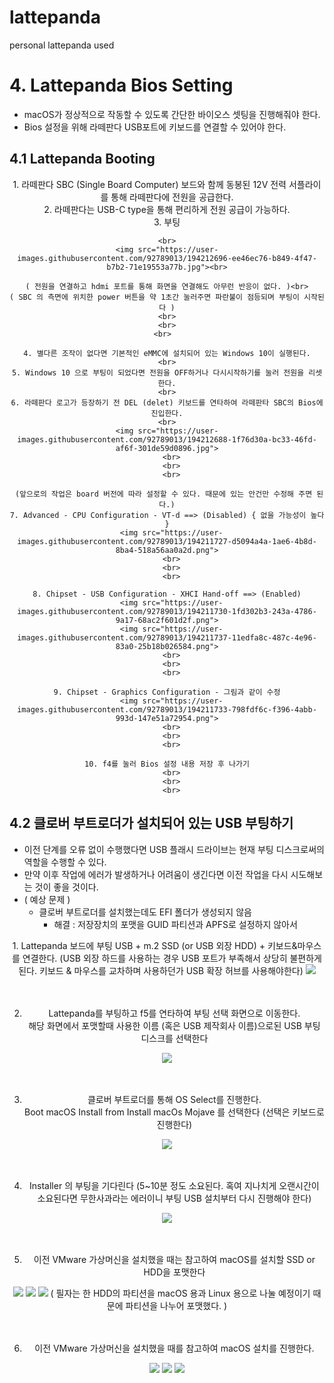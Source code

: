 # lattepanda
personal lattepanda used

# 4. Lattepanda Bios Setting
- macOS가 정상적으로 작동할 수 있도록 간단한 바이오스 셋팅을 진행해줘야 한다.
- Bios 설정을 위해 라떼판다 USB포트에 키보드를 연결할 수 있어야 한다.

## 4.1 Lattepanda Booting 

  <div align="center">
    1. 라떼판다 SBC (Single Board Computer) 보드와 함께 동봉된 12V 전력 서플라이를 통해 라떼판다에 전원을 공급한다.
    <br>
    2. 라떼판다는 USB-C type을 통해 편리하게 전원 공급이 가능하다.
    <br>
    3. 부팅


    <br>
    <img src="https://user-images.githubusercontent.com/92789013/194212696-ee46ec76-b849-4f47-b7b2-71e19553a77b.jpg"><br>
  
    ( 전원을 연결하고 hdmi 포트를 통해 화면을 연결해도 아무런 반응이 없다. )<br>
    ( SBC 의 측면에 위치한 power 버튼을 약 1초간 눌러주면 파란불이 점등되며 부팅이 시작된다 )
    <br>
    <br>
    <br>  

    4. 별다른 조작이 없다면 기본적인 eMMC에 설치되어 있는 Windows 10이 실행된다.
    <br>
    5. Windows 10 으로 부팅이 되었다면 전원을 OFF하거나 다시시작하기를 눌러 전원을 리셋한다.
    <br>
    6. 라떼판다 로고가 등장하기 전 DEL (delet) 키보드를 연타하여 라떼판타 SBC의 Bios에 진입한다.
    <br>
    <img src="https://user-images.githubusercontent.com/92789013/194212688-1f76d30a-bc33-46fd-af6f-301de59d0896.jpg">
      <br>
      <br>
      <br>

     (앞으로의 작업은 board 버전에 따라 설정할 수 있다. 때문에 있는 안건만 수정해 주면 된다.)
    7. Advanced - CPU Configuration - VT-d ==> (Disabled) { 없을 가능성이 높다 }
      <img src="https://user-images.githubusercontent.com/92789013/194211727-d5094a4a-1ae6-4b8d-8ba4-518a56aa0a2d.png">
      <br>
      <br>
      <br>
      
    8. Chipset - USB Configuration - XHCI Hand-off ==> (Enabled)
      <img src="https://user-images.githubusercontent.com/92789013/194211730-1fd302b3-243a-4786-9a17-68ac2f601d2f.png">
      <img src="https://user-images.githubusercontent.com/92789013/194211737-11edfa8c-487c-4e96-83a0-25b18b026584.png">
      <br>
      <br>
      <br>
      
    9. Chipset - Graphics Configuration - 그림과 같이 수정
      <img src="https://user-images.githubusercontent.com/92789013/194211733-798fdf6c-f396-4abb-993d-147e51a72954.png">
      <br>
      <br>
      <br>
      
    10. f4를 눌러 Bios 설정 내용 저장 후 나가기
      <br>
      <br>
      <br>
      
 </div>
      
      
## 4.2 클로버 부트로더가 설치되어 있는 USB 부팅하기
- 이전 단계를 오류 없이 수행했다면 USB 플래시 드라이브는 현재 부팅 디스크로써의 역할을 수행할 수 있다.
- 만약 이후 작업에 에러가 발생하거나 어려움이 생긴다면 이전 작업을 다시 시도해보는 것이 좋을 것이다.
- ( 예상 문제 )
  - 클로버 부트로더를 설치했는데도 EFI 폴더가 생성되지 않음
    - 해결 : 저장장치의 포맷을 GUID 파티션과 APFS로 설정하지 않아서


<div align="center">
  1. Lattepanda 보드에 부팅 USB + m.2 SSD (or USB 외장 HDD) + 키보드&마우스를 연결한다.
  (USB 외장 하드를 사용하는 경우 USB 포트가 부족해서 상당히 불편하게 된다. 키보드 & 마우스를 교차하며 사용하던가 USB 확장 허브를 사용해야한다)
  <img src="https://user-images.githubusercontent.com/92789013/194230956-5d2817bf-814d-45d4-8cde-fc1f15c93433.jpg">
  <br>
  <br>
  <br>
  
  2. Lattepanda를 부팅하고 f5를 연타하여 부팅 선택 화면으로 이동한다.<br>
  해당 화면에서 포맷할때 사용한 이름 (혹은 USB 제작회사 이름)으로된 USB 부팅 디스크를 선택한다
  <img src="https://user-images.githubusercontent.com/92789013/194211738-07952597-649d-4c8b-9ac3-765341c4aa30.png">
  <br>
  <br>
  <br>
  
  3. 클로버 부트로더를 통해 OS Select를 진행한다.<br>
  Boot macOS Install from Install macOs Mojave 를 선택한다 (선택은 키보드로 진행한다)
  <img src="https://user-images.githubusercontent.com/92789013/194211739-c273ac91-1df8-4fc4-9385-3dfed4bc531f.png">
  <br>
  <br>
  <br>
  
  4. Installer 의 부팅을 기다린다 (5~10분 정도 소요된다. 혹여 지나치게 오랜시간이 소요된다면 무한사과라는 에러이니 부팅 USB 설치부터 다시 진행해야 한다)
  <img src="https://user-images.githubusercontent.com/92789013/194211741-85d5f0a4-1c42-4fbe-b7f8-74a3b37305ca.png">
  <br>
  <br>
  <br>
  
  5. 이전 VMware 가상머신을 설치했을 때는 참고하여 macOS를 설치할 SSD or HDD을 포맷한다
  <img src="https://user-images.githubusercontent.com/92789013/194212653-69093097-c4b5-4473-9fe0-20da9e87a448.jpg">
  <img src="https://user-images.githubusercontent.com/92789013/194212655-7ad71ea6-890a-472d-87fc-6a8032ec4e63.jpg">
  <img src="https://user-images.githubusercontent.com/92789013/194212660-6faa4986-8ce1-42b4-8da8-67fc3ea1bcd1.jpg">
  ( 필자는 한 HDD의 파티션을 macOS 용과 Linux 용으로 나눌 예정이기 때문에 파티션을 나누어 포맷했다. )
  <br>
  <br>
  <br>
  
  6. 이전 VMware 가상머신을 설치했을 때를 참고하여 macOS 설치를 진행한다.
  
  <img src="https://user-images.githubusercontent.com/92789013/194212657-60d51e7b-b4d8-4b5e-822f-67d4e5770ae2.jpg">
  <img src="https://user-images.githubusercontent.com/92789013/194212666-1d7a922e-df6e-46d9-81bc-509e9f9326ee.jpg">
  <img src="https://user-images.githubusercontent.com/92789013/194212659-b36b6d9b-072f-4bae-971d-44ca28de7348.jpg">
  
  
  
